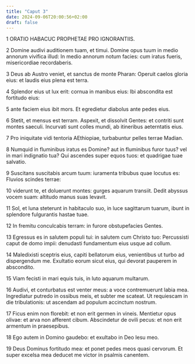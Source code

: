 ```yaml
---
title: "Caput 3"
date: 2024-09-06T20:00:56+02:00
draft: false
---
```



1 ORATIO HABACUC PROPHETAE PRO IGNORANTIIS.

2 Domine audivi auditionem tuam, et timui. Domine opus tuum in medio annorum vivifica illud: In medio annorum notum facies: cum iratus fueris, misericordiae recordaberis.

3 Deus ab Austro veniet, et sanctus de monte Pharan: Operuit caelos gloria eius: et laudis eius plena est terra.

4 Splendor eius ut lux erit: cornua in manibus eius: Ibi abscondita est fortitudo eius:

5 ante faciem eius ibit mors. Et egredietur diabolus ante pedes eius.

6 Stetit, et mensus est terram. Aspexit, et dissolvit Gentes: et contriti sunt montes saeculi. Incurvati sunt colles mundi, ab itineribus aeterntatis eius.

7 Pro iniquitate vidi tentoria AEthiopiae, turbabuntur pelles terrae Madian.

8 Numquid in fluminibus iratus es Domine? aut in fluminibus furor tuus? vel in mari indignatio tua? Qui ascendes super equos tuos: et quadrigae tuae salvatio.

9 Suscitans suscitabis arcum tuum: iuramenta tribubus quae locutus es: Fluvios scindes terrae:

10 viderunt te, et doluerunt montes: gurges aquarum transiit. Dedit abyssus vocem suam: altitudo manus suas levavit.

11 Sol, et luna steterunt in habitaculo suo, in luce sagittarum tuarum, ibunt in splendore fulgurantis hastae tuae.

12 In fremitu conculcabis terram: in furore obstupefacies Gentes.

13 Egressus es in salutem populi tui: in salutem cum Christo tuo: Percussisti caput de domo impii: denudasti fundamentum eius usque ad collum.

14 Maledixisti sceptris eius, capiti bellatorum eius, venientibus ut turbo ad dispergendum me. Exultatio eorum sicut eius, qui devorat pauperem in abscondito.

15 Viam fecisti in mari equis tuis, in luto aquarum multarum.

16 Audivi, et conturbatus est venter meus: a voce contremuerunt labia mea. Ingrediatur putredo in ossibus meis, et subter me scateat. Ut requiescam in die tribulationis: ut ascendam ad populum accinctum nostrum.

17 Ficus enim non florebit: et non erit germen in vineis. Mentietur opus olivae: et arva non afferent cibum. Abscindetur de ovili pecus: et non erit armentum in praesepibus.

18 Ego autem in Domino gaudebo: et exultabo in Deo Iesu meo.

19 Deus Dominus fortitudo mea: et ponet pedes meos quasi cervorum. Et super excelsa mea deducet me victor in psalmis canentem.

